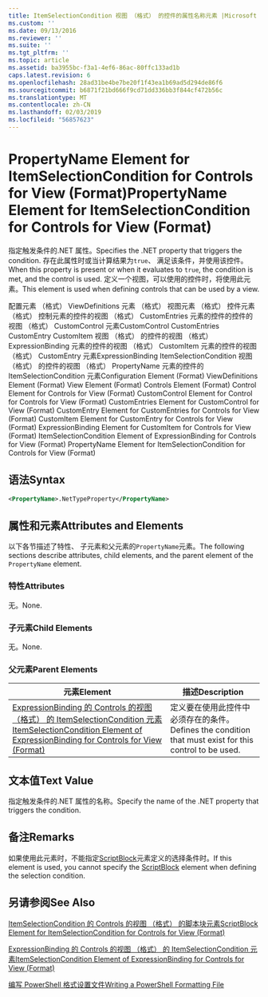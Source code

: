 ```yaml
---
title: ItemSelectionCondition 视图 （格式） 的控件的属性名称元素 |Microsoft Docs
ms.custom: ''
ms.date: 09/13/2016
ms.reviewer: ''
ms.suite: ''
ms.tgt_pltfrm: ''
ms.topic: article
ms.assetid: ba3955bc-f3a1-4ef6-86ac-80ffc133ad1b
caps.latest.revision: 6
ms.openlocfilehash: 28ad31be4be7be20f1f43ea1b69ad5d294de86f6
ms.sourcegitcommit: b6871f21bd666f9cd71dd336bb3f844cf472b56c
ms.translationtype: MT
ms.contentlocale: zh-CN
ms.lasthandoff: 02/03/2019
ms.locfileid: "56857623"
---
```

# <a name="propertyname-element-for-itemselectioncondition-for-controls-for-view-format"></a><span data-ttu-id="8476b-102">PropertyName Element for ItemSelectionCondition for Controls for View (Format)</span><span class="sxs-lookup"><span data-stu-id="8476b-102">PropertyName Element for ItemSelectionCondition for Controls for View (Format)</span></span>

<span data-ttu-id="8476b-103">指定触发条件的.NET 属性。</span><span class="sxs-lookup"><span data-stu-id="8476b-103">Specifies the .NET property that triggers the condition.</span></span> <span data-ttu-id="8476b-104">存在此属性时或当计算结果为`true`、 满足该条件，并使用该控件。</span><span class="sxs-lookup"><span data-stu-id="8476b-104">When this property is present or when it evaluates to `true`, the condition is met, and the control is used.</span></span> <span data-ttu-id="8476b-105">定义一个视图，可以使用的控件时，将使用此元素。</span><span class="sxs-lookup"><span data-stu-id="8476b-105">This element is used when defining controls that can be used by a view.</span></span>

<span data-ttu-id="8476b-106">配置元素 （格式） ViewDefinitions 元素 （格式） 视图元素 （格式） 控件元素 （格式） 控制元素的控件的视图 （格式） CustomEntries 元素的控件的控件的视图 （格式） CustomControl 元素CustomControl CustomEntries CustomEntry CustomItem 视图 （格式） 的控件的视图 （格式） ExpressionBinding 元素的控件的视图 （格式） CustomItem 元素的控件的视图 （格式） CustomEntry 元素ExpressionBinding ItemSelectionCondition 视图 （格式） 的控件的视图 （格式） PropertyName 元素的控件的 ItemSelectionCondition 元素</span><span class="sxs-lookup"><span data-stu-id="8476b-106">Configuration Element (Format) ViewDefinitions Element (Format) View Element (Format) Controls Element (Format) Control Element for Controls for View (Format) CustomControl Element for Control for Controls for View (Format) CustomEntries Element for CustomControl for View (Format) CustomEntry Element for CustomEntries for Controls for View (Format) CustomItem Element for CustomEntry for Controls for View (Format) ExpressionBinding Element for CustomItem for Controls for View (Format) ItemSelectionCondition Element of ExpressionBinding for Controls for View (Format) PropertyName Element for ItemSelectionCondition for Controls for View (Format)</span></span>

## <a name="syntax"></a><span data-ttu-id="8476b-107">语法</span><span class="sxs-lookup"><span data-stu-id="8476b-107">Syntax</span></span>

```xml
<PropertyName>.NetTypeProperty</PropertyName>
```

## <a name="attributes-and-elements"></a><span data-ttu-id="8476b-108">属性和元素</span><span class="sxs-lookup"><span data-stu-id="8476b-108">Attributes and Elements</span></span>

<span data-ttu-id="8476b-109">以下各节描述了特性、 子元素和父元素的`PropertyName`元素。</span><span class="sxs-lookup"><span data-stu-id="8476b-109">The following sections describe attributes, child elements, and the parent element of the `PropertyName` element.</span></span>

### <a name="attributes"></a><span data-ttu-id="8476b-110">特性</span><span class="sxs-lookup"><span data-stu-id="8476b-110">Attributes</span></span>

<span data-ttu-id="8476b-111">无。</span><span class="sxs-lookup"><span data-stu-id="8476b-111">None.</span></span>

### <a name="child-elements"></a><span data-ttu-id="8476b-112">子元素</span><span class="sxs-lookup"><span data-stu-id="8476b-112">Child Elements</span></span>

<span data-ttu-id="8476b-113">无。</span><span class="sxs-lookup"><span data-stu-id="8476b-113">None.</span></span>

### <a name="parent-elements"></a><span data-ttu-id="8476b-114">父元素</span><span class="sxs-lookup"><span data-stu-id="8476b-114">Parent Elements</span></span>

|<span data-ttu-id="8476b-115">元素</span><span class="sxs-lookup"><span data-stu-id="8476b-115">Element</span></span>|<span data-ttu-id="8476b-116">描述</span><span class="sxs-lookup"><span data-stu-id="8476b-116">Description</span></span>|
|-------------|-----------------|
|[<span data-ttu-id="8476b-117">ExpressionBinding 的 Controls 的视图 （格式） 的 ItemSelectionCondition 元素</span><span class="sxs-lookup"><span data-stu-id="8476b-117">ItemSelectionCondition Element of ExpressionBinding for Controls for View (Format)</span></span>](./itemselectioncondition-element-for-expressionbinding-for-controls-for-view-format.md)|<span data-ttu-id="8476b-118">定义要在使用此控件中必须存在的条件。</span><span class="sxs-lookup"><span data-stu-id="8476b-118">Defines the condition that must exist for this control to be used.</span></span>|

## <a name="text-value"></a><span data-ttu-id="8476b-119">文本值</span><span class="sxs-lookup"><span data-stu-id="8476b-119">Text Value</span></span>

<span data-ttu-id="8476b-120">指定触发条件的.NET 属性的名称。</span><span class="sxs-lookup"><span data-stu-id="8476b-120">Specify the name of the .NET property that triggers the condition.</span></span>

## <a name="remarks"></a><span data-ttu-id="8476b-121">备注</span><span class="sxs-lookup"><span data-stu-id="8476b-121">Remarks</span></span>

<span data-ttu-id="8476b-122">如果使用此元素时，不能指定[ScriptBlock](./scriptblock-element-for-itemselectioncondition-for-controls-for-view-format.md)元素定义的选择条件时。</span><span class="sxs-lookup"><span data-stu-id="8476b-122">If this element is used, you cannot specify the [ScriptBlock](./scriptblock-element-for-itemselectioncondition-for-controls-for-view-format.md) element when defining the selection condition.</span></span>

## <a name="see-also"></a><span data-ttu-id="8476b-123">另请参阅</span><span class="sxs-lookup"><span data-stu-id="8476b-123">See Also</span></span>

[<span data-ttu-id="8476b-124">ItemSelectionCondition 的 Controls 的视图 （格式） 的脚本块元素</span><span class="sxs-lookup"><span data-stu-id="8476b-124">ScriptBlock Element for ItemSelectionCondition for Controls for View (Format)</span></span>](./scriptblock-element-for-itemselectioncondition-for-controls-for-view-format.md)

[<span data-ttu-id="8476b-125">ExpressionBinding 的 Controls 的视图 （格式） 的 ItemSelectionCondition 元素</span><span class="sxs-lookup"><span data-stu-id="8476b-125">ItemSelectionCondition Element of ExpressionBinding for Controls for View (Format)</span></span>](./itemselectioncondition-element-for-expressionbinding-for-controls-for-view-format.md)

[<span data-ttu-id="8476b-126">编写 PowerShell 格式设置文件</span><span class="sxs-lookup"><span data-stu-id="8476b-126">Writing a PowerShell Formatting File</span></span>](./writing-a-powershell-formatting-file.md)
